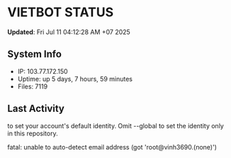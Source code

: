 # VIETBOT STATUS
**Updated**: Fri Jul 11 04:12:28 AM +07 2025

## System Info
- IP: 103.77.172.150
- Uptime: up 5 days, 7 hours, 59 minutes
- Files: 7119

## Last Activity

to set your account's default identity.
Omit --global to set the identity only in this repository.

fatal: unable to auto-detect email address (got 'root@vinh3690.(none)')
